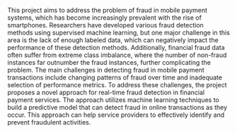 This project aims to address the problem of fraud in mobile payment systems, which has become 
increasingly prevalent with the rise of smartphones. Researchers have developed various fraud 
detection methods using supervised machine learning, but one major challenge in this area is the 
lack of enough labeled data, which can negatively impact the performance of these detection 
methods. Additionally, financial fraud data often suffer from extreme class imbalance, where the 
number of non-fraud instances far outnumber the fraud instances, further complicating the 
problem. The main challenges in detecting fraud in mobile payment transactions include changing 
patterns of fraud over time and inadequate selection of performance metrics. To address these 
challenges, the project proposes a novel approach for real-time fraud detection in financial 
payment services. The approach utilizes machine learning techniques to build a predictive model 
that can detect fraud in online transactions as they occur. This approach can help service providers 
to effectively identify and prevent fraudulent activities.
